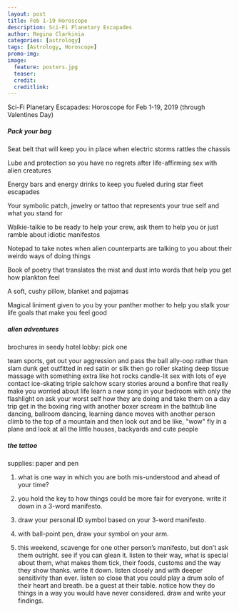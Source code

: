 ```yaml
---
layout: post
title: Feb 1-19 Horoscope
description: Sci-Fi Planetary Escapades
author: Regina Clarkinia
categories: [astrology]
tags: [Astrology, Horoscope]
promo-img:
image:
  feature: posters.jpg
  teaser:
  credit:
  creditlink:
---
```

Sci-Fi Planetary Escapades: Horoscope for Feb 1-19, 2019 (through Valentines Day)

<h5>Pack your bag</h5>
Seat belt that will keep you in place when electric storms rattles the chassis

Lube and protection so you have no regrets after life-affirming sex with alien creatures

Energy bars and energy drinks to keep you fueled during star fleet escapades

Your symbolic patch, jewelry or tattoo that represents your true self and what you stand for

Walkie-talkie to be ready to help your crew, ask them to help you or just ramble about idiotic manifestos

Notepad to take notes when alien counterparts are talking to you about their weirdo ways of doing things

Book of poetry that translates the mist and dust into words that help you get how plankton feel

A soft, cushy pillow, blanket and pajamas

Magical liniment given to you by your panther mother to help you stalk your life goals that make you feel good



<h5>alien adventures</h5>
brochures in seedy hotel lobby: pick one

team sports, get out your aggression and pass the ball
ally-oop rather than slam dunk
get outfitted in red satin or silk then go roller skating
deep tissue massage with something extra like hot rocks
candle-lit sex with lots of eye contact
ice-skating triple salchow
scary stories around a bonfire that really make you worried about life
learn a new song in your bedroom with only the flashlight on
ask your worst self how they are doing and take them on a day trip
get in the boxing ring with another boxer
scream in the bathtub
line dancing, ballroom dancing, learning dance moves with another person
climb to the top of a mountain and then look out and be like, "wow"
fly in a plane and look at all the little houses, backyards and cute people



<h5>the tattoo</h5>
supplies: paper and pen

1. what is one way in which you are both mis-understood and ahead of your time?


2. you hold the key to how things could be more fair for everyone. write it down in a 3-word manifesto.


3. draw your personal ID symbol based on your 3-word manifesto.


4. with ball-point pen, draw your symbol on your arm.


5. this weekend, scavenge for one other person’s manifesto, but don’t ask them outright. see if you can glean it. listen to their way, what is special about them, what makes them tick, their foods, customs and the way they show thanks. write it down. listen closely and with deeper sensitivity than ever. listen so close that you could play a drum solo of their heart and breath. be a guest at their table. notice how they do things in a way you would have never considered. draw and write your findings.
